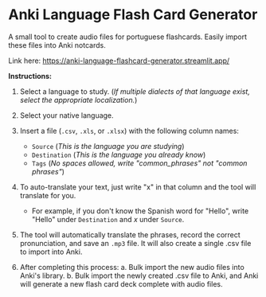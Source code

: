 # Anki Language Flash Card Generator
A small tool to create audio files for portuguese flashcards.  Easily import these files into Anki notcards.

Link here:
https://anki-language-flashcard-generator.streamlit.app/

__Instructions:__

1. Select a language to study. (_If multiple dialects of that language exist, select the appropriate localization._)


2. Select your native language.


3. Insert a file (`.csv`, `.xls`, or `.xlsx`) with the following column names:
    * `Source`  (_This is the language you are studying_)
    * `Destination` (_This is the language you already know_)
    * `Tags` (_No spaces allowed, write "common_phrases" not "common phrases"_)  



4. To auto-translate your text, just write "x" in that column and the tool will translate for you.
    * For example, if you don't know the Spanish word for "Hello", write "Hello" under `Destination` and _x_ under `Source`.


5. The tool will automatically translate the phrases, record the correct pronunciation, and save an `.mp3` file.  It will also create a single .csv file to import into Anki.

6.  After completing this process:
    a. Bulk import the new audio files into Anki's library.
    b. Bulk import the newly created .csv file to Anki, and Anki will generate a new flash card deck complete with audio files.
